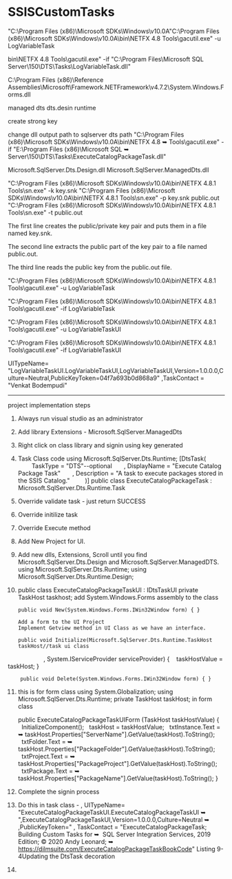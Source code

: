 # SSISCustomTasks

"C:\Program Files (x86)\Microsoft SDKs\Windows\v10.0A\"C:\Program Files (x86)\Microsoft SDKs\Windows\v10.0A\bin\NETFX 4.8 Tools\gacutil.exe" -u LogVariableTask


bin\NETFX 4.8 Tools\gacutil.exe" -if "C:\Program Files\Microsoft SQL Server\150\DTS\Tasks\LogVariableTask.dll"

C:\Program Files (x86)\Reference Assemblies\Microsoft\Framework\.NETFramework\v4.7.2\System.Windows.Forms.dll


managed dts
dts.desin
runtime

create strong key

change dll output path to sqlserver dts path
"C:\Program Files (x86)\Microsoft SDKs\Windows\v10.0A\bin\NETFX 4.8 ➥ Tools\gacutil.exe" -if "E:\Program Files (x86)\Microsoft SQL ➥ Server\150\DTS\Tasks\ExecuteCatalogPackageTask.dll"


Microsoft.SqlServer.Dts.Design.dll
Microsoft.SqlServer.ManagedDts.dll

"C:\Program Files (x86)\Microsoft SDKs\Windows\v10.0A\bin\NETFX 4.8.1 Tools\sn.exe" -k key.snk
"C:\Program Files (x86)\Microsoft SDKs\Windows\v10.0A\bin\NETFX 4.8.1 Tools\sn.exe" -p key.snk public.out
"C:\Program Files (x86)\Microsoft SDKs\Windows\v10.0A\bin\NETFX 4.8.1 Tools\sn.exe" -t public.out

The first line creates the public/private key pair and puts them in a file named key.snk.

The second line extracts the public part of the key pair to a file named public.out.

The third line reads the public key from the public.out file.

"C:\Program Files (x86)\Microsoft SDKs\Windows\v10.0A\bin\NETFX 4.8.1 Tools\gacutil.exe" -u LogVariableTask

"C:\Program Files (x86)\Microsoft SDKs\Windows\v10.0A\bin\NETFX 4.8.1 Tools\gacutil.exe" -if LogVariableTask

"C:\Program Files (x86)\Microsoft SDKs\Windows\v10.0A\bin\NETFX 4.8.1 Tools\gacutil.exe" -u LogVariableTaskUI

"C:\Program Files (x86)\Microsoft SDKs\Windows\v10.0A\bin\NETFX 4.8.1 Tools\gacutil.exe" -if LogVariableTaskUI

UITypeName= "LogVariableTaskUI.LogVariableTaskUI,LogVariableTaskUI,Version=1.0.0.0,Culture=Neutral,PublicKeyToken=04f7a693b0d868a9"
,TaskContact = "Venkat Bodempudi" 


---------------------------------------------
project implementation steps
1. Always run visual studio as an administrator
2. Add library
	Extensions - Microsoft.SqlServer.ManagedDts
3. Right click on class library and signin using key generated
4. Task Class code
	using Microsoft.SqlServer.Dts.Runtime;
	[DtsTask(
        TaskType = "DTS<version>"--optional
      , DisplayName = "Execute Catalog Package Task"
      , Description = "A task to execute packages stored in the SSIS Catalog."
        )]
	public class ExecuteCatalogPackageTask : Microsoft.SqlServer.Dts.Runtime.Task
5. Override validate task - just return SUCCESS
6. Override initilize task
7. Override Execute method
8. Add New Project for UI.
9. Add new dlls, Extensions, Scroll until you find Microsoft.SqlServer.Dts.Design and Microsoft.SqlServer.ManagedDTS.
	using Microsoft.SqlServer.Dts.Runtime;
	using Microsoft.SqlServer.Dts.Runtime.Design;
10. public class ExecuteCatalogPackageTaskUI : IDtsTaskUI
		private TaskHost taskhost;
		add System.Windows.Forms assembly to the class
		
		public void New(System.Windows.Forms.IWin32Window form) { }
		
		Add a form to the UI Project
		Implement Getview method in UI Class as we have an interface.
		
		public void Initialize(Microsoft.SqlServer.Dts.Runtime.TaskHost taskHost//task ui class
                     , System.IServiceProvider serviceProvider)
		{
		   taskHostValue = taskHost;
		}
		
		public void Delete(System.Windows.Forms.IWin32Window form) { }
		
11. this is for form class
	using System.Globalization;
using Microsoft.SqlServer.Dts.Runtime;
	private TaskHost taskHost; in form class
	
	public ExecuteCatalogPackageTaskUIForm (TaskHost taskHostValue)
{
  InitializeComponent();
  taskHost = taskHostValue;
  txtInstance.Text = ➥ taskHost.Properties["ServerName"].GetValue(taskHost).ToString();
  txtFolder.Text = ➥ taskHost.Properties["PackageFolder"].GetValue(taskHost).ToString();
  txtProject.Text = ➥ taskHost.Properties["PackageProject"].GetValue(taskHost).ToString();
  txtPackage.Text = ➥ taskHost.Properties["PackageName"].GetValue(taskHost).ToString();
}
12. Complete the signin process
13. Do this in task class - , UITypeName= "ExecuteCatalogPackageTaskUI.ExecuteCatalogPackageTaskUI ➥
",ExecuteCatalogPackageTaskUI,Version=1.0.0.0,Culture=Neutral ➥
,PublicKeyToken=<Your public key>"
, TaskContact = "ExecuteCatalogPackageTask; Building Custom Tasks for ➥
 SQL Server Integration Services, 2019 Edition; © 2020 Andy Leonard; ➥ https://dilmsuite.com/ExecuteCatalogPackageTaskBookCode"
Listing 9-4Updating the DtsTask decoration

14. 

